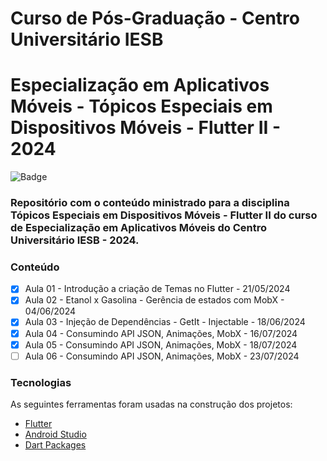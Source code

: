 # Curso de Pós-Graduação - Centro Universitário IESB
# Especialização em Aplicativos Móveis - Tópicos Especiais em Dispositivos Móveis - Flutter II - 2024

![Badge](https://img.shields.io/badge/Marcos%20Dias%20Vendramini-Flutter-blue)

### Repositório com o conteúdo ministrado para a disciplina Tópicos Especiais em Dispositivos Móveis - Flutter II do curso de Especialização em Aplicativos Móveis do Centro Universitário IESB - 2024.

### Conteúdo

- [x] Aula 01 - Introdução a criação de Temas no Flutter - 21/05/2024
- [x] Aula 02 - Etanol x Gasolina - Gerência de estados com MobX - 04/06/2024
- [x] Aula 03 - Injeção de Dependências - GetIt - Injectable - 18/06/2024
- [x] Aula 04 - Consumindo API JSON, Animações, MobX - 16/07/2024
- [x] Aula 05 - Consumindo API JSON, Animações, MobX - 18/07/2024
- [ ] Aula 06 - Consumindo API JSON, Animações, MobX - 23/07/2024

### Tecnologias

As seguintes ferramentas foram usadas na construção dos projetos:

- [Flutter](https://flutter.dev/)
- [Android Studio](https://developer.android.com/studio)
- [Dart Packages](https://pub.dev/)
